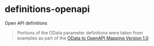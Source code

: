 # definitions-openapi
Open API definitions

> Portions of the OData parameter definitions were taken from examples as part of the [OData to OpenAPI Mapping Version 1.0](http://docs.oasis-open.org/odata/odata-openapi/v1.0/cnprd01/odata-openapi-v1.0-cnprd01.html)
